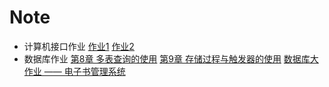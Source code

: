 # Note
- 计算机接口作业
	[作业1](计算机接口作业/作业1.md)
	[作业2](计算机接口作业/作业2.md)
- 数据库作业
	[第8章 多表查询的使用](数据库作业/第8章%20多表查询的使用.md)
	[第9章 存储过程与触发器的使用](数据库作业/第9章%20存储过程与触发器的使用.md)
	[数据库大作业 —— 电子书管理系统](数据库作业/数据库大作业%20——%20电子书管理系统.md)
	
